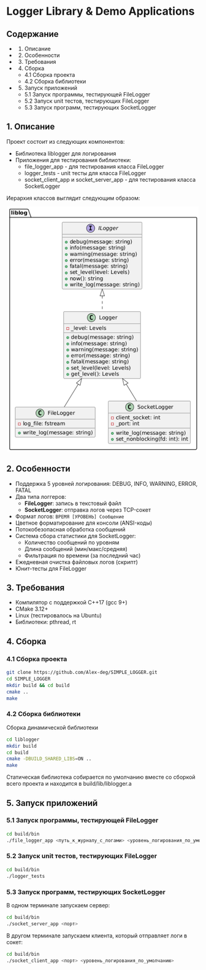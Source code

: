 # Logger Library & Demo Applications

## Содержание
- 1. Описание
- 2. Особенности
- 3. Требования
- 4. Сборка
  - 4.1 Сборка проекта
  - 4.2 Сборка библиотеки
- 5. Запуск приложений
  - 5.1 Запуск программы, тестирующей FileLogger
  - 5.2 Запуск unit тестов, тестирующих FileLogger
  - 5.3 Запуск программ, тестирующих SocketLogger

## 1. Описание
Проект состоит из следующих компонентов:
- Библиотека liblogger для логирования
- Приложения для тестирования библиотеки:
  - file_logger_app - для тестирования класса FileLogger
  - logger_tests - unit тесты для класса FileLogger
  - socket_client_app и socket_server_app - для тестирования класса SocketLogger

Иерархия классов выглядит следующим образом:

<p align="center">
  <img src="images/class_diagram.png" alt="Диаграмма классов" width="500"/>
</p>

## 2. Особенности
- Поддержка 5 уровней логирования: DEBUG, INFO, WARNING, ERROR, FATAL
- Два типа логгеров:
  - **FileLogger**: запись в текстовый файл
  - **SocketLogger**: отправка логов через TCP-сокет
- Формат логов: `ВРЕМЯ [УРОВЕНЬ] Сообщение`
- Цветное форматирование для консоли (ANSI-коды)
- Потокобезопасная обработка сообщений
- Система сбора статистики для SocketLogger:
  - Количество сообщений по уровням
  - Длина сообщений (мин/макс/средняя)
  - Фильтрация по времени (за последний час)
- Ежедневная очистка файловых логов (скрипт)
- Юнит-тесты для FileLogger

## 3. Требования
- Компилятор с поддержкой C++17 (gcc 9+)
- CMake 3.12+
- Linux (тестировалось на Ubuntu)
- Библиотеки: pthread, rt

## 4. Сборка
### 4.1 Сборка проекта
```bash
git clone https://github.com/Alex-deg/SIMPLE_LOGGER.git
cd SIMPLE_LOGGER
mkdir build && cd build
cmake ..
make 
```
 ### 4.2 Сборка библиотеки
 Сборка динамической библиотеки
 ```bash
cd liblogger
mkdir build
cd build
cmake -DBUILD_SHARED_LIBS=ON ..
make
```
Статическая библиотека собирается по умолчанию вместе со сборкой всего проекта
и находится в build/lib/liblogger.a

## 5. Запуск приложений
### 5.1 Запуск программы, тестирующей FileLogger
```bash
cd build/bin
./file_logger_app <путь_к_журналу_с_логами> <уровень_логирования_по_умолчанию>
```
### 5.2 Запуск unit тестов, тестирующих FileLogger
```bash
cd build/bin
./logger_tests
```
### 5.3 Запуск программ, тестирующих SocketLogger
В одном терминале запускаем сервер:
```bash
cd build/bin
./socket_server_app <порт>
```
В другом терминале запускаем клиента, который отправляет логи в сокет:
```bash
cd build/bin
./socket_client_app <порт> <уровень_логирования_по_умолчанию>
